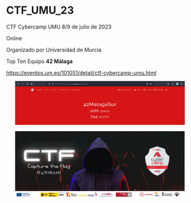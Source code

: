 # CTF_UMU_23
 CTF Cybercamp UMU  8/9 de julio de 2023
 
 Online 
 
 Organizado por Universidad de Murcia

 Top Ten Equipo **42 Málaga**
 
 https://eventos.um.es/101051/detail/ctf-cybercamp-umu.html

<p align="center">
  <img src="./CTF_Scoreboard_UM.jpeg" alt="image" width="456"/>
</p>

<p align="center">
  <img src="./cyber_stego.jpg" alt="image" width="456"/>
</p>
